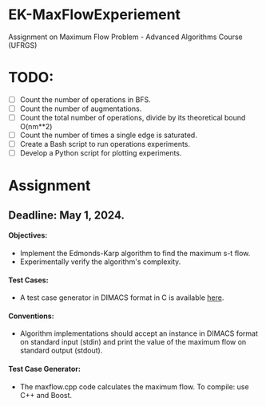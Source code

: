 # EK-MaxFlowExperiement
Assignment on Maximum Flow Problem - Advanced Algorithms Course (UFRGS) 

# TODO:
- [ ] Count the number of operations in BFS.
- [ ] Count the number of augmentations.
- [ ] Count the total number of operations, divide by its theoretical bound O(nm**2)
- [ ] Count the number of times a single edge is saturated.
- [ ] Create a Bash script to run operations experiments.
- [ ] Develop a Python script for plotting experiments.

# Assignment 
## Deadline: May 1, 2024.

#### Objectives:
- Implement the Edmonds-Karp algorithm to find the maximum s-t flow.
- Experimentally verify the algorithm's complexity.

#### Test Cases:
- A test case generator in DIMACS format in C is available [here](https://github.com/mrpritt/Fluxo_Maximo).

#### Conventions:
- Algorithm implementations should accept an instance in DIMACS format on standard input (stdin) and print the value of the maximum flow on standard output (stdout).

#### Test Case Generator:
- The maxflow.cpp code calculates the maximum flow. To compile: use C++ and Boost.


